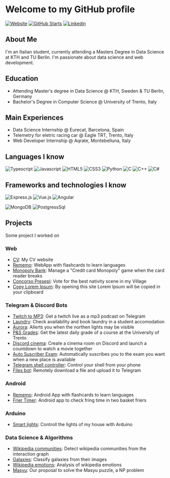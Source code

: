 # Welcome to my GitHub profile

[![Website](https://img.shields.io/website?style=for-the-badge&url=https%3A%2F%2Ftoscan.dev)](https://toscan.dev)
[![GitHub Starts](https://img.shields.io/github/stars/nicolatoscan?label=github&color=181717&logo=github&style=for-the-badge)](https://github.com/nicolatoscan)
[![Linkedin](https://img.shields.io/badge/linked-in-369?style=for-the-badge&logo=linkedin&logoColor=white&color=blue)](https://www.linkedin.com/in/nicolatoscan/)

## About Me
I'm an Italian student, currently attending a Masters Degree in Data Science at KTH and TU Berlin.
I'm passionate about data science and web development.

## Education
* Attending Master's degree in Data Science @ KTH, Sweden & TU Berlin, Germany
* Bachelor's Degree in Computer Science @ University of Trento, Italy

## Main Experiences
* Data Science Internship @ Eurecat, Barcelona, Spain
* Telemetry for eletric racing car @ Eagle TRT, Trento, Italy
* Web Developer Internship @ Aqrate, Montebelluna, Italy

## Languages I know
![Typescript](https://img.shields.io/badge/TypeScript-007ACC?style=for-the-badge&logo=typescript&logoColor=white)
![Javascript](https://img.shields.io/badge/JavaScript-323330?style=for-the-badge&logo=javascript&logoColor=F7DF1E)
![HTML5](https://img.shields.io/badge/HTML5-E34F26?style=for-the-badge&logo=html5&logoColor=white)
![CSS3](https://img.shields.io/badge/CSS3-1572B6?style=for-the-badge&logo=css3&logoColor=white)
![Python](https://img.shields.io/badge/Python-14354C?style=for-the-badge&logo=python&logoColor=white)
![C](https://img.shields.io/badge/C-00599C?style=for-the-badge&logo=c&logoColor=white)
![C++](https://img.shields.io/badge/C%2B%2B-00599C?style=for-the-badge&logo=c%2B%2B&logoColor=white)
![C#](https://img.shields.io/badge/C%23-239120?style=for-the-badge&logo=c-sharp&logoColor=white)

## Frameworks and technologies I know
![Express.js](https://img.shields.io/badge/Express.js-404D59?style=for-the-badge)
![Vue.js](https://img.shields.io/badge/Vue.js-35495E?style=for-the-badge&logo=vue.js&logoColor=4FC08D)
![Angular](https://img.shields.io/badge/Angular-DD0031?style=for-the-badge&logo=angular&logoColor=white)


![MongoDB](https://img.shields.io/badge/MongoDB-4EA94B?style=for-the-badge&logo=mongodb&logoColor=white)
![PostgressSql](https://img.shields.io/badge/PostgreSQL-316192?style=for-the-badge&logo=postgresql&logoColor=white)

## Projects
Some project I worked on

### Web
* [CV](https://github.com/nicolatoscan/nicolatoscan): My CV website
* [Rememo](https://github.com/nicolatoscan/rememo-webapp): WebApp with flashcards to learn languages
* [Monopoly Bank](https://github.com/nicolatoscan/monopoly-bank): Manage a "Credit card Monopoly" game when the card reader breaks
* [Concorso Presepi](https://github.com/nicolatoscan/concorso-presepi-2020): Vote for the best nativity scene in my Village
* [Copy Lorem Ipsum](https://github.com/nicolatoscan/copy-lorem-ipsum): By opening this site Lorem Ipsum will be copied in your clipboard


### Telegram & Discord Bots
* [Twitch to MP3](https://github.com/nicolatoscan/twitch-to-mp3-telegram-bot): Get a twitch live as a mp3 podcast on Telegram
* [Laundry](https://github.com/nicolatoscan/laundry-bot): Check availability and book laundry in a student accomodation
* [Aurora](https://github.com/nicolatoscan/aurora-bot): Allerts you when the northen lights may be visible
* [P&S Grades](https://github.com/nicolatoscan/probabilita-statistica-unitn-telegram-bot): Get the latest daily grade of a course at the University of Trento
* [Discord cinema](https://github.com/nicolatoscan/cinebiscotto-discord-bot): Create a cinema room on Discord and launch a countdown to watch a movie together
* [Auto Suscriber Exam](https://github.com/nicolatoscan/automatic-suscribe-exam): Automatically suscribes you to the exam you want when a new place is available
* [Telegram shell controller](https://github.com/nicolatoscan/telegram-shell-controller): Control your shell from your phone
* [Files bot](https://github.com/nicolatoscan/file-bot): Remotely download a file and upload it to Telegram

### Android
* [Rememo](https://github.com/nicolatoscan/rememo-android-app): Android App with flashcards to learn languages
* [Frier Timer](https://github.com/nicolatoscan/FrierTimer): Android app to check fring time in two basket friers


### Arduino
* [Smart lights](https://github.com/nicolatoscan/smart-hub-console-controller): Controll the lights of my house with Arduino

### Data Science & Algorithms
* [Wikipedia communities](https://github.com/nicolatoscan/wikipedia-communities): Detect wikipedia communities from the interaction graph
* [Galaxies](https://github.com/nicolatoscan/ml-galaxies): Classify galaxies from their images
* [Wikipedia emotions](https://github.com/nicolatoscan/wiki-emo-dp): Analysis of wikipedia emotions
* [Masyu](https://github.com/nicolatoscan/SWRace-JeffWho): Our proposal to solve the Masyu puzzle, a NP problem
